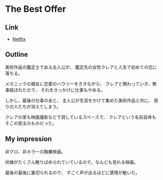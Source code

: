 # The Best Offer

## Link
* [Netflix](https://www.netflix.com/title/70270871?source=35)

## Outline
美術作品の鑑定士である主人公が、
鑑定先の女性クレアと人生で初めての恋に落ちる。

メカニックの親友に恋愛のハウツーをききながら、
クレアと関わっていき、無事結ばれたので、
それをきっかけに仕事もやめる。

しかし、最後の仕事のあと、
主人公が生涯をかけて集めた美術作品と共に、
周りの人たちが消えてしまう。

クレアの家も映画撮影などで貸しているスペースで、
クレアという名前自体もそこの家主のものだった。

## My impression
非グロ、非ホラーの胸糞映画。

伏線がたくさん散りばめられていているので、なんども見れる映画。

最後の最後に裏切られるので、
すごく声が出るほどに感情が動いた。
